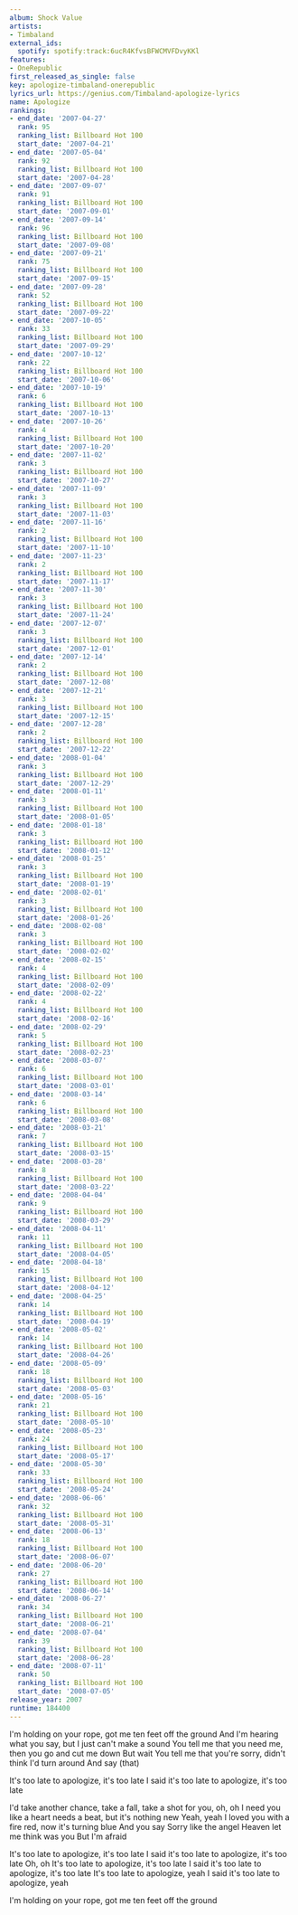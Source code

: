 ```yaml
---
album: Shock Value
artists:
- Timbaland
external_ids:
  spotify: spotify:track:6ucR4KfvsBFWCMVFDvyKKl
features:
- OneRepublic
first_released_as_single: false
key: apologize-timbaland-onerepublic
lyrics_url: https://genius.com/Timbaland-apologize-lyrics
name: Apologize
rankings:
- end_date: '2007-04-27'
  rank: 95
  ranking_list: Billboard Hot 100
  start_date: '2007-04-21'
- end_date: '2007-05-04'
  rank: 92
  ranking_list: Billboard Hot 100
  start_date: '2007-04-28'
- end_date: '2007-09-07'
  rank: 91
  ranking_list: Billboard Hot 100
  start_date: '2007-09-01'
- end_date: '2007-09-14'
  rank: 96
  ranking_list: Billboard Hot 100
  start_date: '2007-09-08'
- end_date: '2007-09-21'
  rank: 75
  ranking_list: Billboard Hot 100
  start_date: '2007-09-15'
- end_date: '2007-09-28'
  rank: 52
  ranking_list: Billboard Hot 100
  start_date: '2007-09-22'
- end_date: '2007-10-05'
  rank: 33
  ranking_list: Billboard Hot 100
  start_date: '2007-09-29'
- end_date: '2007-10-12'
  rank: 22
  ranking_list: Billboard Hot 100
  start_date: '2007-10-06'
- end_date: '2007-10-19'
  rank: 6
  ranking_list: Billboard Hot 100
  start_date: '2007-10-13'
- end_date: '2007-10-26'
  rank: 4
  ranking_list: Billboard Hot 100
  start_date: '2007-10-20'
- end_date: '2007-11-02'
  rank: 3
  ranking_list: Billboard Hot 100
  start_date: '2007-10-27'
- end_date: '2007-11-09'
  rank: 3
  ranking_list: Billboard Hot 100
  start_date: '2007-11-03'
- end_date: '2007-11-16'
  rank: 2
  ranking_list: Billboard Hot 100
  start_date: '2007-11-10'
- end_date: '2007-11-23'
  rank: 2
  ranking_list: Billboard Hot 100
  start_date: '2007-11-17'
- end_date: '2007-11-30'
  rank: 3
  ranking_list: Billboard Hot 100
  start_date: '2007-11-24'
- end_date: '2007-12-07'
  rank: 3
  ranking_list: Billboard Hot 100
  start_date: '2007-12-01'
- end_date: '2007-12-14'
  rank: 2
  ranking_list: Billboard Hot 100
  start_date: '2007-12-08'
- end_date: '2007-12-21'
  rank: 3
  ranking_list: Billboard Hot 100
  start_date: '2007-12-15'
- end_date: '2007-12-28'
  rank: 2
  ranking_list: Billboard Hot 100
  start_date: '2007-12-22'
- end_date: '2008-01-04'
  rank: 3
  ranking_list: Billboard Hot 100
  start_date: '2007-12-29'
- end_date: '2008-01-11'
  rank: 3
  ranking_list: Billboard Hot 100
  start_date: '2008-01-05'
- end_date: '2008-01-18'
  rank: 3
  ranking_list: Billboard Hot 100
  start_date: '2008-01-12'
- end_date: '2008-01-25'
  rank: 3
  ranking_list: Billboard Hot 100
  start_date: '2008-01-19'
- end_date: '2008-02-01'
  rank: 3
  ranking_list: Billboard Hot 100
  start_date: '2008-01-26'
- end_date: '2008-02-08'
  rank: 3
  ranking_list: Billboard Hot 100
  start_date: '2008-02-02'
- end_date: '2008-02-15'
  rank: 4
  ranking_list: Billboard Hot 100
  start_date: '2008-02-09'
- end_date: '2008-02-22'
  rank: 4
  ranking_list: Billboard Hot 100
  start_date: '2008-02-16'
- end_date: '2008-02-29'
  rank: 5
  ranking_list: Billboard Hot 100
  start_date: '2008-02-23'
- end_date: '2008-03-07'
  rank: 6
  ranking_list: Billboard Hot 100
  start_date: '2008-03-01'
- end_date: '2008-03-14'
  rank: 6
  ranking_list: Billboard Hot 100
  start_date: '2008-03-08'
- end_date: '2008-03-21'
  rank: 7
  ranking_list: Billboard Hot 100
  start_date: '2008-03-15'
- end_date: '2008-03-28'
  rank: 8
  ranking_list: Billboard Hot 100
  start_date: '2008-03-22'
- end_date: '2008-04-04'
  rank: 9
  ranking_list: Billboard Hot 100
  start_date: '2008-03-29'
- end_date: '2008-04-11'
  rank: 11
  ranking_list: Billboard Hot 100
  start_date: '2008-04-05'
- end_date: '2008-04-18'
  rank: 15
  ranking_list: Billboard Hot 100
  start_date: '2008-04-12'
- end_date: '2008-04-25'
  rank: 14
  ranking_list: Billboard Hot 100
  start_date: '2008-04-19'
- end_date: '2008-05-02'
  rank: 14
  ranking_list: Billboard Hot 100
  start_date: '2008-04-26'
- end_date: '2008-05-09'
  rank: 18
  ranking_list: Billboard Hot 100
  start_date: '2008-05-03'
- end_date: '2008-05-16'
  rank: 21
  ranking_list: Billboard Hot 100
  start_date: '2008-05-10'
- end_date: '2008-05-23'
  rank: 24
  ranking_list: Billboard Hot 100
  start_date: '2008-05-17'
- end_date: '2008-05-30'
  rank: 33
  ranking_list: Billboard Hot 100
  start_date: '2008-05-24'
- end_date: '2008-06-06'
  rank: 32
  ranking_list: Billboard Hot 100
  start_date: '2008-05-31'
- end_date: '2008-06-13'
  rank: 18
  ranking_list: Billboard Hot 100
  start_date: '2008-06-07'
- end_date: '2008-06-20'
  rank: 27
  ranking_list: Billboard Hot 100
  start_date: '2008-06-14'
- end_date: '2008-06-27'
  rank: 34
  ranking_list: Billboard Hot 100
  start_date: '2008-06-21'
- end_date: '2008-07-04'
  rank: 39
  ranking_list: Billboard Hot 100
  start_date: '2008-06-28'
- end_date: '2008-07-11'
  rank: 50
  ranking_list: Billboard Hot 100
  start_date: '2008-07-05'
release_year: 2007
runtime: 184400
---
```

I'm holding on your rope, got me ten feet off the ground
And I'm hearing what you say, but I just can't make a sound
You tell me that you need me, then you go and cut me down
But wait
You tell me that you're sorry, didn't think I'd turn around
And say (that)


It's too late to apologize, it's too late
I said it's too late to apologize, it's too late


I'd take another chance, take a fall, take a shot for you, oh, oh
I need you like a heart needs a beat, but it's nothing new
Yeah, yeah
I loved you with a fire red, now it's turning blue
And you say
Sorry like the angel Heaven let me think was you
But I'm afraid


It's too late to apologize, it's too late
I said it's too late to apologize, it's too late
Oh, oh
It's too late to apologize, it's too late
I said it's too late to apologize, it's too late
It's too late to apologize, yeah
I said it's too late to apologize, yeah


I'm holding on your rope, got me ten feet off the ground
